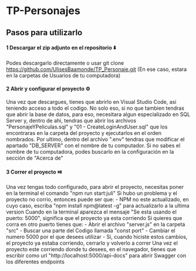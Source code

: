 # TP-Personajes

## Pasos para utilizarlo
#### 1 Descargar el zip adjunto en el repositorio ⬇️
Podes descargarlo directamente o usar git clone https://github.com/UlisesBaamonde/TP_Personaje.git (En ese caso, estara en la carpetas de Usuarios de tu computadora)
#### 2 Abrir y configurar el proyecto ⚙️
Una vez que descargues, tienes que abrirlo en Visual Studio Code, asi teniendo acceso a todo el codigo. No solo eso, si no que tambien tendras que abrir la base de datos, para eso, necesitara algun especializado en SQL Server y, dentro de ahi, tendras que abrir los archivos "PersonajeYPeliculas.sql" y "01 - CreateLoginAndUser.sql" que los encontraras en la carpeta del proyecto y ejecutarlos en el orden nombrados. Por ultimo, dentro del archivo ".env" tendras que modificar el apartado "DB_SERVER" con el nombre de tu computador. 
Si no sabes el nombre de tu computadora, podes buscarlo en la configuración en la sección de "Acerca de"
#### 3 Correr el proyecto ⏯️
Una vez tengas todo configurado, para abrir el proyecto, necesitas poner en la terminal el comando "npm run start:juli"
Si hubo un problema y el proyecto no corrio, entonces puede ser que:
    - NPM no este actualizado, en cuyo caso, escriba "npm install npm@latest -g" para actualizarlo a la ultima version
Cuando en la terminal aparezca el mensaje "Se esta usando el puerto: 5000", significa que el proyecto ya esta corriendo
    Si quieres que corra en otro puerto tienes que:
        - Abrir el archivo "server.js" en la carpeta "src"
        - Buscar una parte del Codigo llamada "const port"
        - Cambiar el numero 5000 por el que desees utilizar
        - Si, cuando hiciste estos cambios, el proyecto ya estaba corriendo, cerrarlo y volverlo a correr
Una vez el proyecto este corriendo donde tu desees, en el navegador, tienes que escribir como url "http://localhost:5000/api-docs" para abrir Swagger con los diferentes endpoints
 
    
